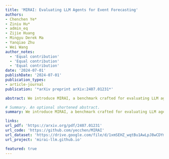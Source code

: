 ```yaml
---
title: 'MIRAI: Evaluating LLM Agents for Event Forecasting'
authors:
- Chenchen Ye* 
- Ziniu Hu* 
- admin_eq 
- Zijie Huang
- Mingyu Derek Ma
- Yanqiao Zhu
- Wei Wang
author_notes:
  - 'Equal contribution'
  - 'Equal contribution'
  - 'Equal contribution'
date: '2024-07-01'
publishDate: '2024-07-01'
publication_types:
- article-journal
publication: '*arXiv preprint arXiv:2407.01231*'

abstract: We introduce MIRAI, a benchmark crafted for evaluating LLM agents in temporal forecasting of international events with tool use and complex reasoning. With 59,161 unique events and 296,630 unique news articles, we curate a test set of 705 forecasting query-answer pairs.

# Summary. An optional shortened abstract.
summary: We introduce MIRAI, a benchmark crafted for evaluating LLM agents in temporal forecasting of international events with tool use and complex reasoning. With 59,161 unique events and 296,630 unique news articles, we curate a test set of 705 forecasting query-answer pairs.

links:
url_pdf: 'https://arxiv.org/pdf/2407.01231'
url_code: 'https://github.com/yecchen/MIRAI'
url_dataset: 'https://drive.google.com/file/d/1xmSEHZ_wqtBu1AwLpJ8wCDYmT-jRpfrN/view'
url_project: 'mirai-llm.github.io'

featured: true
---
```

